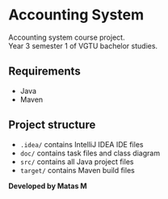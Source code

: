 # Accounting System

Accounting system course project.<br>
Year 3 semester 1 of VGTU bachelor studies.

## Requirements
- Java
- Maven

## Project structure
- <code>.idea/</code> contains IntelliJ IDEA IDE files
- <code>doc/</code> contains task files and class diagram
- <code>src/</code> contains all Java project files
- <code>target/</code> contains Maven build files

<b>Developed by Matas M</b>
